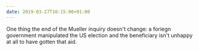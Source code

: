 ```yaml
---
date: 2019-03-27T10:15:00+01:00
---
```


One thing the end of the Mueller inquiry doesn't change: a foriegn government manipulated the US election and the beneficiary isn't unhappy at all to have gotten that aid.
